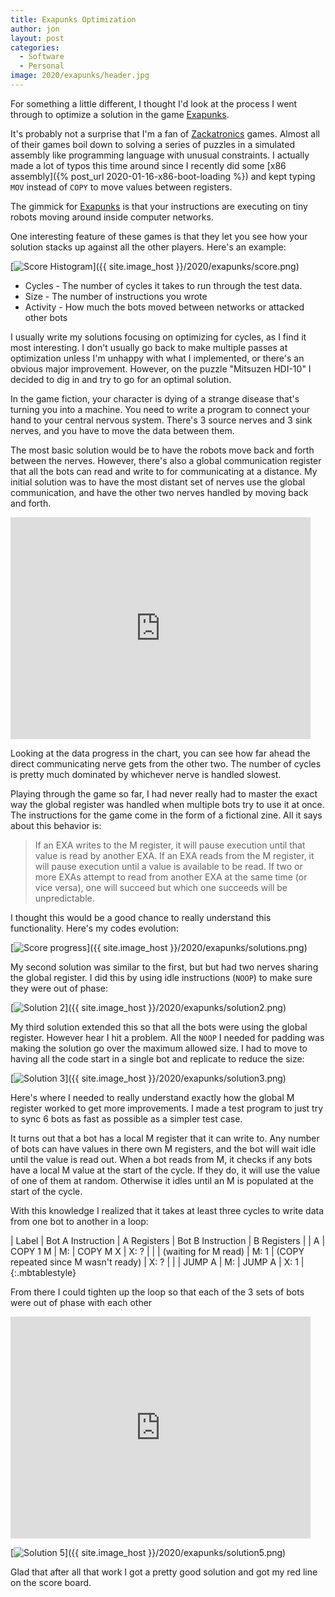 ```yaml
---
title: Exapunks Optimization
author: jon
layout: post
categories:
  - Software
  - Personal
image: 2020/exapunks/header.jpg
---
```


For something a little different, I thought I'd look at the process I went through to optimize a solution in the game [Exapunks](http://www.zachtronics.com/exapunks/).

It's probably not a surprise that I'm a fan of [Zackatronics](http://www.zachtronics.com/) games. Almost all of their games boil down to solving a series of puzzles in a simulated assembly like programming language with unusual constraints. I actually made a lot of typos this time around since I recently did some [x86 assembly]({% post_url 2020-01-16-x86-boot-loading %}) and kept typing `MOV` instead of `COPY` to move values between registers.

The gimmick for [Exapunks](http://www.zachtronics.com/exapunks/) is that your instructions are executing on tiny robots moving around inside computer networks.

One interesting feature of these games is that they let you see how your solution stacks up against all the other players. Here's an example:

[<img class="aligncenter wp-image-373 size-medium" src="{{ site.image_host }}/2020/exapunks/score.png" alt="Score Histogram">]({{ site.image_host }}/2020/exapunks/score.png)

 * Cycles - The number of cycles it takes to run through the test data.
 * Size - The number of instructions you wrote
 * Activity - How much the bots moved between networks or attacked other bots

 I usually write my solutions focusing on optimizing for cycles, as I find it most interesting. I don't usually go back to make multiple passes at optimization unless I'm unhappy with what I implemented, or there's an obvious major improvement. However, on the puzzle "Mitsuzen HDI-10" I decided to dig in and try to go for an optimal solution.

 In the game fiction, your character is dying of a strange disease that's turning you into a machine. You need to write a program to connect your hand to your central nervous system. There's 3 source nerves and 3 sink nerves, and you have to move the data between them.

 The most basic solution would be to have the robots move back and forth between the nerves. However, there's also a global communication register that all the bots can read and write to for communicating at a distance. My initial solution was to have the most distant set of nerves use the global communication, and have the other two nerves handled by moving back and forth.

<iframe src="https://giphy.com/embed/kG9fqeD1DNs0ucF27R" width="480" height="355" frameBorder="0" class="giphy-embed" allowFullScreen></iframe>

Looking at the data progress in the chart, you can see how far ahead the direct communicating nerve gets from the other two. The number of cycles is pretty much dominated by whichever nerve is handled slowest.

Playing through the game so far, I had never really had to master the exact way the global register was handled when multiple bots try to use it at once. The instructions for the game come in the form of a fictional zine. All it says about this behavior is:

> If an EXA writes to the M register, it will pause execution until that value is read by
> another EXA. If an EXA reads from the M register, it will pause execution until a
> value is available to be read. If two or more EXAs attempt to read from another EXA
> at the same time (or vice versa), one will succeed but which one succeeds will be
> unpredictable.

I thought this would be a good chance to really understand this functionality. Here's my codes evolution:

[<img class="aligncenter wp-image-373 size-medium" src="{{ site.image_host }}/2020/exapunks/solutions.png" alt="Score progress">]({{ site.image_host }}/2020/exapunks/solutions.png)

My second solution was similar to the first, but but had two nerves sharing the global register. I did this by using idle instructions (`NOOP`) to make sure they were out of phase:

[<img class="aligncenter wp-image-373 size-medium" src="{{ site.image_host }}/2020/exapunks/solution2.png" alt="Solution 2">]({{ site.image_host }}/2020/exapunks/solution2.png)

My third solution extended this so that all the bots were using the global register. However hear I hit a problem. All the `NOOP` I needed for padding was making the solution go over the maximum allowed size. I had to move to having all the code start in a single bot and replicate to reduce the size:

[<img class="aligncenter wp-image-373 size-medium" src="{{ site.image_host }}/2020/exapunks/solution3.png" alt="Solution 3">]({{ site.image_host }}/2020/exapunks/solution3.png)

Here's where I needed to really understand exactly how the global M register worked to get more improvements. I made a test program to just try to sync 6 bots as fast as possible as a simpler test case.

It turns out that a bot has a local M register that it can write to. Any number of bots can have values in there own M registers, and the bot will wait idle until the value is read out. When a bot reads from M, it checks if any bots have a local M value at the start of the cycle. If they do, it will use the value of one of them at random. Otherwise it idles until an M is populated at the start of the cycle.

With this knowledge I realized that it takes at least three cycles to write data from one bot to another in a loop:

| Label | Bot A Instruction | A Registers | Bot B Instruction | B Registers |
| A | COPY 1 M | M: | COPY M X | X: ? |
|  | (waiting for M read) | M: 1 | (COPY repeated since M wasn't ready) | X: ? |
|  | JUMP A | M: | JUMP A | X: 1 |
{:.mbtablestyle}

From there I could tighten up the loop so that each of the 3 sets of bots were out of phase with each other

<iframe src="https://giphy.com/embed/WTiMguJ4VerjfcaAPy" width="480" height="355" frameBorder="0" class="giphy-embed" allowFullScreen></iframe>

[<img class="aligncenter wp-image-373 size-medium" src="{{ site.image_host }}/2020/exapunks/solution5.png" alt="Solution 5">]({{ site.image_host }}/2020/exapunks/solution5.png)

Glad that after all that work I got a pretty good solution and got my red line on the score board.
